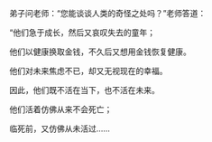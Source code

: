 



弟子问老师：“您能谈谈人类的奇怪之处吗？”老师答道：

“他们急于成长，然后又哀叹失去的童年；

他们以健康换取金钱，不久后又想用金钱恢复健康。

他们对未来焦虑不已，却又无视现在的幸福。

因此，他们既不活在当下，也不活在未来。

他们活着仿佛从来不会死亡；

临死前，又仿佛从未活过……





